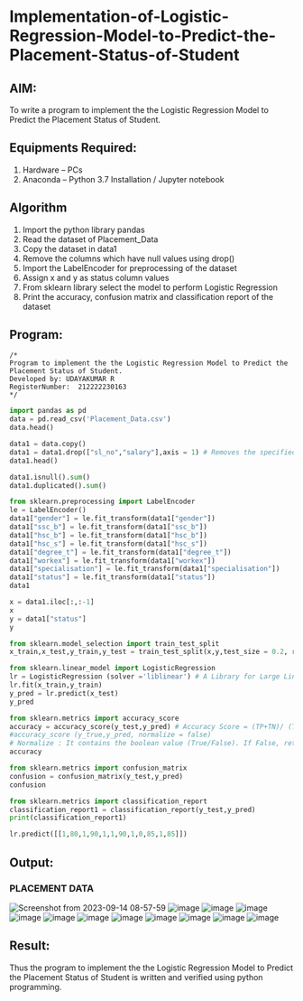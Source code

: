 # Implementation-of-Logistic-Regression-Model-to-Predict-the-Placement-Status-of-Student

## AIM:
To write a program to implement the the Logistic Regression Model to Predict the Placement Status of Student.

## Equipments Required:
1. Hardware – PCs
2. Anaconda – Python 3.7 Installation / Jupyter notebook

## Algorithm
1. Import the python library pandas
2. Read the dataset of Placement_Data
3. Copy the dataset in data1
4. Remove the columns which have null values using drop()
5. Import the LabelEncoder for preprocessing of the dataset
6. Assign x and y as status column values
7. From sklearn library select the model to perform Logistic Regression
8. Print the accuracy, confusion matrix and classification report of the dataset

## Program:
```
/*
Program to implement the the Logistic Regression Model to Predict the Placement Status of Student.
Developed by: UDAYAKUMAR R
RegisterNumber:  212222230163
*/
```
```python
import pandas as pd
data = pd.read_csv('Placement_Data.csv')
data.head()

data1 = data.copy()
data1 = data1.drop(["sl_no","salary"],axis = 1) # Removes the specified row or column
data1.head()

data1.isnull().sum()
data1.duplicated().sum()

from sklearn.preprocessing import LabelEncoder
le = LabelEncoder()
data1["gender"] = le.fit_transform(data1["gender"])
data1["ssc_b"] = le.fit_transform(data1["ssc_b"])
data1["hsc_b"] = le.fit_transform(data1["hsc_b"])
data1["hsc_s"] = le.fit_transform(data1["hsc_s"])
data1["degree_t"] = le.fit_transform(data1["degree_t"])
data1["workex"] = le.fit_transform(data1["workex"])
data1["specialisation"] = le.fit_transform(data1["specialisation"])
data1["status"] = le.fit_transform(data1["status"])
data1

x = data1.iloc[:,:-1]
x
y = data1["status"]
y

from sklearn.model_selection import train_test_split
x_train,x_test,y_train,y_test = train_test_split(x,y,test_size = 0.2, random_state = 0)

from sklearn.linear_model import LogisticRegression
lr = LogisticRegression (solver ='liblinear') # A Library for Large Linear Classification
lr.fit(x_train,y_train)
y_pred = lr.predict(x_test)
y_pred

from sklearn.metrics import accuracy_score
accuracy = accuracy_score(y_test,y_pred) # Accuracy Score = (TP+TN)/ (TP+FN+TN+FP) ,True +ve/
#accuracy_score (y_true,y_pred, normalize = false)
# Normalize : It contains the boolean value (True/False). If False, return the number of correct
accuracy

from sklearn.metrics import confusion_matrix
confusion = confusion_matrix(y_test,y_pred)
confusion

from sklearn.metrics import classification_report
classification_report1 = classification_report(y_test,y_pred)
print(classification_report1)

lr.predict([[1,80,1,90,1,1,90,1,0,85,1,85]])
```

## Output:
### PLACEMENT DATA 
![Screenshot from 2023-09-14 08-57-59](https://github.com/R-Udayakumar/Implementation-of-Logistic-Regression-Model-to-Predict-the-Placement-Status-of-Student/assets/118708024/4ab1b9df-5c42-4d39-a173-3b0585d5b6c4)
![image](https://github.com/R-Udayakumar/Implementation-of-Logistic-Regression-Model-to-Predict-the-Placement-Status-of-Student/assets/118708024/7ec04afd-685c-48ac-bf1e-47b6139febd2)
![image](https://github.com/R-Udayakumar/Implementation-of-Logistic-Regression-Model-to-Predict-the-Placement-Status-of-Student/assets/118708024/cc2090e7-b25c-403c-8809-4b0f0722d5be)
![image](https://github.com/R-Udayakumar/Implementation-of-Logistic-Regression-Model-to-Predict-the-Placement-Status-of-Student/assets/118708024/587731a4-0a14-4630-be95-b1078b2fdd5d)
![image](https://github.com/R-Udayakumar/Implementation-of-Logistic-Regression-Model-to-Predict-the-Placement-Status-of-Student/assets/118708024/91cc2a17-0588-4df6-a220-2cd351959b2c)
![image](https://github.com/R-Udayakumar/Implementation-of-Logistic-Regression-Model-to-Predict-the-Placement-Status-of-Student/assets/118708024/4fd17606-20e3-423d-ab18-235e15ba72c1)
![image](https://github.com/R-Udayakumar/Implementation-of-Logistic-Regression-Model-to-Predict-the-Placement-Status-of-Student/assets/118708024/16eae5b4-dd79-4234-9fd1-811916200754)
![image](https://github.com/R-Udayakumar/Implementation-of-Logistic-Regression-Model-to-Predict-the-Placement-Status-of-Student/assets/118708024/f0e21144-404c-46b2-a483-26cb4b051360)
![image](https://github.com/R-Udayakumar/Implementation-of-Logistic-Regression-Model-to-Predict-the-Placement-Status-of-Student/assets/118708024/86577f25-0adb-4b7c-9774-7156ce23601c)
![image](https://github.com/R-Udayakumar/Implementation-of-Logistic-Regression-Model-to-Predict-the-Placement-Status-of-Student/assets/118708024/7cc3e320-00e1-49d6-b498-53f8f7b933b1)
![image](https://github.com/R-Udayakumar/Implementation-of-Logistic-Regression-Model-to-Predict-the-Placement-Status-of-Student/assets/118708024/afe7f64a-d94e-473c-a59a-6187adcdcb64)
![image](https://github.com/R-Udayakumar/Implementation-of-Logistic-Regression-Model-to-Predict-the-Placement-Status-of-Student/assets/118708024/9ac8f2ce-22df-46d4-bb24-36f50cfac3dd)

## Result:
Thus the program to implement the the Logistic Regression Model to Predict the Placement Status of Student is written and verified using python programming.
